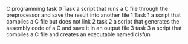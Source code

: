 C programming task
0 Task a script that runs a C file through the preprocessor and save the result into another file
1 Task 1 a script that compiles a C file but does not link
 2 task 2 a script that generates the assembly code of a C and save it in an output file
3 task 3 a script that compiles a C file and creates an executable named cisfun
